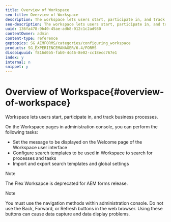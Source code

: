 ```yaml
---
title: Overview of Workspace
seo-title: Overview of Workspace
description: The workspace lets users start, participate in, and track business processes. Let us learn more about the workspace.
seo-description: The workspace lets users start, participate in, and track business processes. Let us learn more about the workspace.
uuid: 136fa478-9b40-45ae-adb8-012c1c2ad980
contentOwner: admin
content-type: reference
geptopics: SG_AEMFORMS/categories/configuring_workspace
products: SG_EXPERIENCEMANAGER/6.4/FORMS
discoiquuid: f816d0b5-fab0-4c46-8e02-cc18ecc767e1
index: y
internal: n
snippet: y
---
```


# Overview of Workspace{#overview-of-workspace}

Workspace lets users start, participate in, and track business processes.

On the Workspace pages in administration console, you can perform the following tasks:

* Set the message to be displayed on the Welcome page of the Workspace user interface
* Configure search templates to be used in Workspace to search for processes and tasks
* Import and export search templates and global settings

>[!NOTE]
>
>The Flex Worksapce is deprecated for AEM forms release.

>[!NOTE]
>
>You must use the navigation methods within administration console. Do not use the Back, Forward, or Refresh buttons in the web browser. Using these buttons can cause data capture and data display problems.

